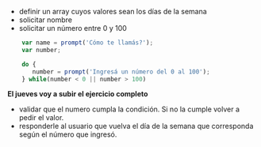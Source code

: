 
- definir un array cuyos valores sean los días de la semana
- solicitar nombre
- solicitar un número entre 0 y 100

```javascript
	var name = prompt('Cómo te llamás?');
	var number;

	do {
	   number = prompt('Ingresá un número del 0 al 100');
	} while(number < 0 || number > 100)

```
**El jueves voy a subir el ejercicio completo**

- validar que el numero cumpla la condición. Si no la cumple volver a pedir el valor.
- responderle al usuario que vuelva el día de la semana que corresponda según el número que ingresó.
